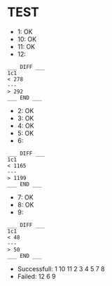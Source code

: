 # TEST

- 1: OK
- 10: OK
- 11: OK
- 12:

```
___ DIFF ___
1c1
< 278
---
> 292
___ END ___
```

- 2: OK
- 3: OK
- 4: OK
- 5: OK
- 6:

```
___ DIFF ___
1c1
< 1165
---
> 1199
___ END ___
```

- 7: OK
- 8: OK
- 9:

```
___ DIFF ___
1c1
< 48
---
> 50
___ END ___
```

- Successfull:  1 10 11 2 3 4 5 7 8
- Failed:  12 6 9
